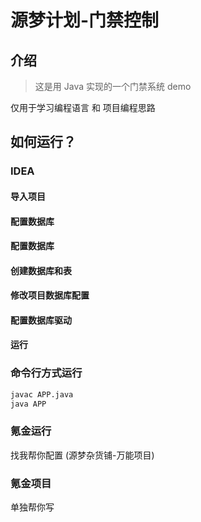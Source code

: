 # 源梦计划-门禁控制

## 介绍

> 这是用 Java 实现的一个门禁系统 demo

仅用于学习编程语言 和 项目编程思路

## 如何运行？

### IDEA

#### 导入项目

#### 配置数据库

#### 配置数据库

#### 创建数据库和表

#### 修改项目数据库配置

#### 配置数据库驱动

#### 运行

### 命令行方式运行

```bash
javac APP.java
java APP
```

### 氪金运行

找我帮你配置 (源梦杂货铺-万能项目)

### 氪金项目

单独帮你写
